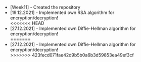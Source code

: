 <ul>
<li>[Week11] - Created the repository</li>
<li>[19.12.2021] - Implemented own RSA algorithm for encryption/decryption!</li>
<<<<<<< HEAD
<li>[27.12.2021] - Implemented own Diffie-Hellman algorithm for encryption/decryption!</li>
=======
<li>[27.12.2021] - Implemented own Diffie-Hellman algorithm for encryption/decryption!</li>
>>>>>>> 423fecd071fae42d9b5b0a6b3d59853ea49ef3cf
